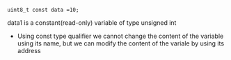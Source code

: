 ```
uint8_t const data =10;
```
data1 is a constant(read-only) variable of type unsigned int

* Using const type qualifier we cannot change the content of the variable using its name, but we can modify the content of the variale by using its address